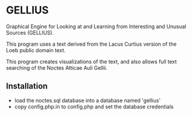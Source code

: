 GELLIUS
=======

Graphical Engine for Looking at and Learning from Interesting and Unusual Sources (GELLIUS).

This program uses a text derived from the Lacus Curtius version of the Loeb public domain text.

This program creates visualizations of the text, and also allows full text searching of the Noctes Atticae Auli Gellii. 

Installation
------------
* load the noctes.sql database into a database named 'gellius' 
* copy config.php.in to config.php and set the database credentials 
